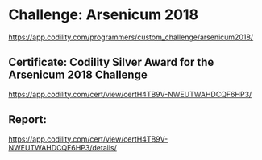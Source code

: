 ﻿# Challenge: Arsenicum 2018
https://app.codility.com/programmers/custom_challenge/arsenicum2018/

## Certificate: Codility Silver Award for the Arsenicum 2018 Challenge
 https://app.codility.com/cert/view/certH4TB9V-NWEUTWAHDCQF6HP3/

## Report:
https://app.codility.com/cert/view/certH4TB9V-NWEUTWAHDCQF6HP3/details/